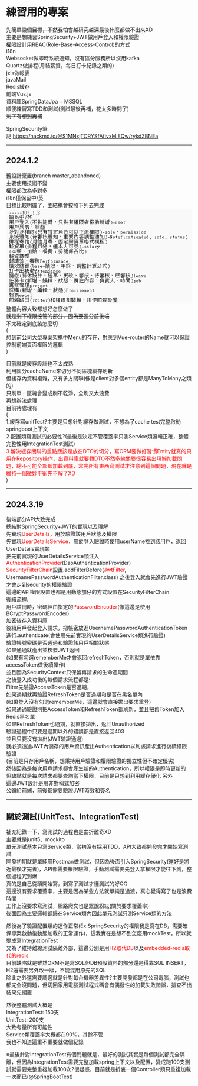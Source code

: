 # 練習用的專案
~~先簡單設個目標，不然我怕會越研究越深最後什麼都做不出來XD~~  
主要是想練習SpringSecurity+JWT做用戶登入和權限驗證  
權限設計用RBAC(Role-Base-Access-Control)的方式  
i18n  
Websocket做即時系統通知，沒有區分服務所以沒用kafka  
Quartz做排程(月結薪資，每日打卡紀錄之類的)  
jxls做報表  
javaMail  
Redis緩存  
前端Vus.js  
資料庫SpringDataJpa + MSSQL  
~~順便練習寫TDD和測試(測試最後再補，花太多時間了)  
剩下有想到再補~~

SpringSecurity筆記:https://hackmd.io/@S1MNxjTORYSfAfivxMlEQw/rykdZBNEa

***
## 2024.1.2
舊設計棄置(branch master_abandoned)  
主要使用技術不變  
權限都改為多對多  
i18n僅保留中/英  
目標比較明確了，主結構會按照下列去完成  
![img.png](src/main/resources/template/file/img.png)  
整體內容大致都想好怎麼做了  
~~就是剩下權限控管的部分，因為要區分前後端  
不太確定到底該怎麼切~~  
(  
想到前公司大型專案架構中Menu的存在，對應到Vue-router的Name就可以保證控制前端頁面權限的邏輯   
)  

目前就是緩存設計也不太成熟  
利用區分cacheName來切分不同區塊緩存刷新  
但緩存內資料複雜，又有多方關聯(像是client對多個entity都是ManyToMany之類的)  
只刷單一區塊會變成刷不乾淨，全刷又太浪費  
再想辦法處理  
目前待處理有  
(  
1.緩存寫unitTest?主要是只想針對緩存做測試，不想為了cache test完整啟動springboot上下文    
2.配置類寫測試的必要性?(最後是決定不管覆蓋率只測Service類邏輯正確，整體完整性用IntegrationTest測試)  
<font color="#f00">3.解決緩存關聯的重點應該是放在DTO的切分，寫ORM要做好習慣Entity就真的只用在Repository操作，出資料庫就要轉DTO不然多線關聯很容易出現懶加載問題，總不可能全部都加載到底，寫完所有東西寫測試才注意到這個問題，現在就是維持一個微妙平衡先不解了XD</font>  
)

***
## 2024.3.19
後端部分API大致完成  
總結對SpringSecurity+JWT的實現以及理解  
先實現<font color="#f00">UserDetails</font>，用於驗證該用戶狀態及權限  
先實現<font color="#f00">UserDetailsService</font>，用於登入驗證時使用userName找到該用戶，返回UserDetails實現類  
把先前實現的UserDetailsService類注入<font color="#f00">AuthenticationProvider</font>(DaoAuthenticationProvider)  
<font color="#f00">SecurityFilterChain</font>設置.addFilterBefore(<font color="#f00">JwtFilter</font>, UsernamePasswordAuthenticationFilter.class)
之後登入就會先進行JWT驗證才會走到security的權限驗證  
這邊的API權限設置也都是用動態加仔的方式設置在SecurityFilterChain  
後續流程:  
用戶註冊時，密碼經由指定的<font color="#f00">PasswordEncoder</font>(像這邊是使用BCryptPasswordEncoder)  
加密後存入資料庫  
後續用戶發起登入請求，把帳密放進UsernamePasswordAuthenticationToken  
進行.authenticate(會使用先前實現的UserDetailsService類進行驗證)  
驗證帳號密碼是否通過和驗證該用戶相關狀態  
如果通過就產出並核發JWT返回  
(如果有勾選rememberMe才會返回refreshToken，否則就是單依靠accessToken做後續操作)  
並且因為SecurityContext只保留再請求的生命週期間  
之後登入成功後的每個請求流程都是:  
Filter先驗證AccessToken是否過期，  
如果過期就再驗證RefreshToken是否過期和是否在黑名單內  
(如果登入沒有勾選rememberMe，這邊就會直接拋出要求重登)  
如果通過驗證則把AccessToken和RefreshToken都刷新，並且把舊Token加入Redis黑名單  
如果RefreshToken也過期，就直接拋出，返回Unauthorized  
驗證過程中只要是過期以外的錯誤都是直接返回403  
並且只要沒有拋出(JWT驗證通過)  
就必須透過JWT內儲存的用戶資訊產出Authentication以利該請求進行後續權限驗證  
(目前是只存用戶名稱，想秉持用戶驗證和權限驗證的獨立性但不確定優劣)  
然後因為是每次用戶請求都會產生新的Authentication，所以權限是即時更新的
但缺點就是每次請求都要查詢當下權限，目前是只想到利用緩存優化
另外  
這邊JWT設計是用非對稱式加密  
公鑰給前端，前後都需要驗證JWT時效和簽名  

***
## 關於測試(UnitTest、IntegrationTest)
補充紀錄一下，寫測試的過程也是曲折離奇XD  
主要就是junit5、mockito  
單元測試基本只寫Service類，當初沒有採用TDD，API大致都開發完才開始寫測試  
開發初期就是單純用Postman做測試，但因為後面引入SpringSecurity(還好是將近最後才完善)，API都需要權限驗證，手動測試需要先登入拿權限才能往下測，整個過程冗到爆  
真的是自己從頭開始寫，到寫了測試才懂測試的好QQ  
這邊沒有要求覆蓋率，主要是因為某些方法就單純是過渡，真心覺得寫了也是浪費時間  
工作上沒要求寫測試，網路爬文也是眾說紛紜(關於要求覆蓋率)  
後面因為主要邏輯都歸在Service類內因此單元測試只測Service類的方法  
  
然後為了驗證配置類的運作正常(Ex:SpringSecurity的權限我是寫在DB，需要確保專案啟動後動態加載的正常運作)，這我實在是想不到怎麼用mockTest，所以就變成寫IntegrationTest  
又為了維持離線測試隔離外部，這邊分別是用<font color="#f00">H2取代DB</font>以及<font color="#f00">embedded-redis取代的redis</font>  
目前缺陷就是雖然ORM不是寫SQL但DB預設資料的部分還是得靠SQL INSERT，H2還需要另外改一版，不能混用原先的SQL  
除此之外還需要調適就是針對每台機器差異性?主要開發都是在公司電腦，測試也都完全沒問題，但切回家用電腦測試程式碼會有偶發性的加載失敗錯誤，排查不出結果先擱置
  
然後整體測試大概是  
IntegrationTest: 150支  
UnitTest: 200支  
大致考量所有可能性  
Service類覆蓋率大概都在90%，其餘不管  
我也不知道這重不重要就做個紀錄

※最後針對IntegrationTest有個問題就是，最好的測試其實是每個測試都完全隔離，但因為IntegrationTest需要完整加載spring上下文以及配置，變成跑100支測試就需要完整重複加載100次?很疑惑，目前就是折衷一個Controller類只重複加載一次而已(@SpringBootTest)